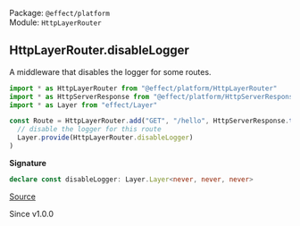 Package: `@effect/platform`<br />
Module: `HttpLayerRouter`<br />

## HttpLayerRouter.disableLogger

A middleware that disables the logger for some routes.

```ts
import * as HttpLayerRouter from "@effect/platform/HttpLayerRouter"
import * as HttpServerResponse from "@effect/platform/HttpServerResponse"
import * as Layer from "effect/Layer"

const Route = HttpLayerRouter.add("GET", "/hello", HttpServerResponse.text("Hello, World!")).pipe(
  // disable the logger for this route
  Layer.provide(HttpLayerRouter.disableLogger)
)
```

**Signature**

```ts
declare const disableLogger: Layer.Layer<never, never, never>
```

[Source](https://github.com/Effect-TS/effect/tree/main/packages/platform/src/HttpLayerRouter.ts#L932)

Since v1.0.0